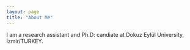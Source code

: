 ```yaml
--- 
layout: page
title: "About Me"
---
```


I am a research assistant and Ph.D: candiate at Dokuz Eylül University, İzmir/TURKEY. 
